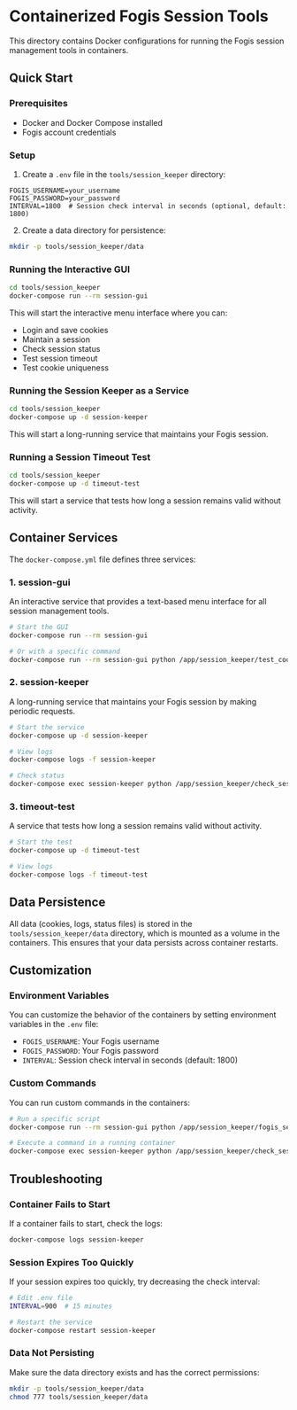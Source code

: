 # Containerized Fogis Session Tools

This directory contains Docker configurations for running the Fogis session management tools in containers.

## Quick Start

### Prerequisites

- Docker and Docker Compose installed
- Fogis account credentials

### Setup

1. Create a `.env` file in the `tools/session_keeper` directory:

```
FOGIS_USERNAME=your_username
FOGIS_PASSWORD=your_password
INTERVAL=1800  # Session check interval in seconds (optional, default: 1800)
```

2. Create a data directory for persistence:

```bash
mkdir -p tools/session_keeper/data
```

### Running the Interactive GUI

```bash
cd tools/session_keeper
docker-compose run --rm session-gui
```

This will start the interactive menu interface where you can:
- Login and save cookies
- Maintain a session
- Check session status
- Test session timeout
- Test cookie uniqueness

### Running the Session Keeper as a Service

```bash
cd tools/session_keeper
docker-compose up -d session-keeper
```

This will start a long-running service that maintains your Fogis session.

### Running a Session Timeout Test

```bash
cd tools/session_keeper
docker-compose up -d timeout-test
```

This will start a service that tests how long a session remains valid without activity.

## Container Services

The `docker-compose.yml` file defines three services:

### 1. session-gui

An interactive service that provides a text-based menu interface for all session management tools.

```bash
# Start the GUI
docker-compose run --rm session-gui

# Or with a specific command
docker-compose run --rm session-gui python /app/session_keeper/test_cookie_uniqueness.py --username "your_username" --password "your_password"
```

### 2. session-keeper

A long-running service that maintains your Fogis session by making periodic requests.

```bash
# Start the service
docker-compose up -d session-keeper

# View logs
docker-compose logs -f session-keeper

# Check status
docker-compose exec session-keeper python /app/session_keeper/check_session_status.py
```

### 3. timeout-test

A service that tests how long a session remains valid without activity.

```bash
# Start the test
docker-compose up -d timeout-test

# View logs
docker-compose logs -f timeout-test
```

## Data Persistence

All data (cookies, logs, status files) is stored in the `tools/session_keeper/data` directory, which is mounted as a volume in the containers. This ensures that your data persists across container restarts.

## Customization

### Environment Variables

You can customize the behavior of the containers by setting environment variables in the `.env` file:

- `FOGIS_USERNAME`: Your Fogis username
- `FOGIS_PASSWORD`: Your Fogis password
- `INTERVAL`: Session check interval in seconds (default: 1800)

### Custom Commands

You can run custom commands in the containers:

```bash
# Run a specific script
docker-compose run --rm session-gui python /app/session_keeper/fogis_session_keeper.py --help

# Execute a command in a running container
docker-compose exec session-keeper python /app/session_keeper/check_session_status.py
```

## Troubleshooting

### Container Fails to Start

If a container fails to start, check the logs:

```bash
docker-compose logs session-keeper
```

### Session Expires Too Quickly

If your session expires too quickly, try decreasing the check interval:

```bash
# Edit .env file
INTERVAL=900  # 15 minutes

# Restart the service
docker-compose restart session-keeper
```

### Data Not Persisting

Make sure the data directory exists and has the correct permissions:

```bash
mkdir -p tools/session_keeper/data
chmod 777 tools/session_keeper/data
```
